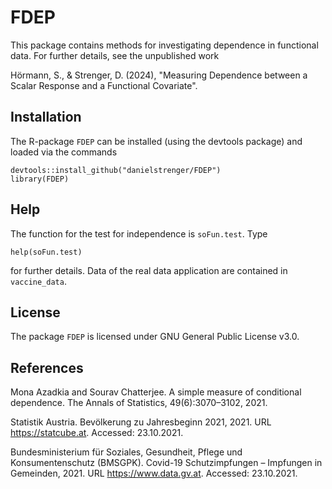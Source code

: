 # FDEP

This package contains methods for investigating dependence in functional data. For further details, see the unpublished work

Hörmann, S., & Strenger, D. (2024), "Measuring Dependence between a Scalar Response and a Functional Covariate".

## Installation

The R-package `FDEP` can be installed (using the devtools package) and loaded via the commands

```
devtools::install_github("danielstrenger/FDEP")
library(FDEP)
```

## Help

The function for the test for independence is `soFun.test`. Type

```
help(soFun.test)
```

for further details. Data of the real data application are contained in `vaccine_data`.

## License

The package `FDEP` is licensed under GNU General Public License v3.0.

## References

Mona Azadkia and Sourav Chatterjee. A simple measure of conditional dependence. The Annals of Statistics, 49(6):3070–3102, 2021.

Statistik Austria. Bevölkerung zu Jahresbeginn 2021, 2021. URL https://statcube.at. Accessed: 23.10.2021.

Bundesministerium für Soziales, Gesundheit, Pflege und Konsumentenschutz (BMSGPK). Covid-19 Schutzimpfungen – Impfungen in Gemeinden, 2021. URL https://www.data.gv.at. Accessed: 23.10.2021.